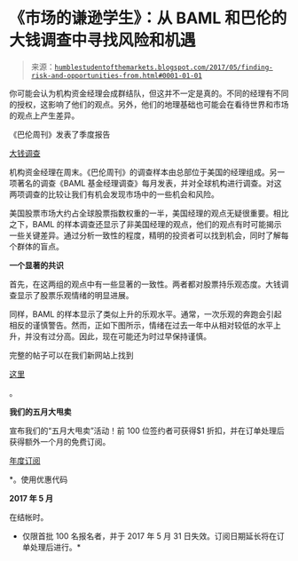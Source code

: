 <!--yml

类别：未分类

日期：2024 年 5 月 18 日 02:53:59

-->

# 《市场的谦逊学生》：从 BAML 和巴伦的大钱调查中寻找风险和机遇

> 来源：[`humblestudentofthemarkets.blogspot.com/2017/05/finding-risk-and-opportunities-from.html#0001-01-01`](https://humblestudentofthemarkets.blogspot.com/2017/05/finding-risk-and-opportunities-from.html#0001-01-01)

你可能会认为机构资金经理会成群结队，但这并不一定是真的。不同的经理有不同的授权，这影响了他们的观点。另外，他们的地理基础也可能会在看待世界和市场的观点上产生差异。

《巴伦周刊》发表了季度报告

[大钱调查](http://www.barrons.com/articles/poll-top-money-managers-favor-tech-finance-1493438722)

机构资金经理在周末。《巴伦周刊》的调查样本由总部位于美国的经理组成。另一项著名的调查《BAML 基金经理调查》每月发表，并对全球机构进行调查。对这两项调查的比较让我们有机会发现市场中的一些机会和风险。

美国股票市场大约占全球股票指数权重的一半，美国经理的观点无疑很重要。相比之下，BAML 的样本调查还显示了非美国经理的观点，他们的观点有时可能揭示一些关键差异。通过分析一致性的程度，精明的投资者可以找到机会，同时了解每个群体的盲点。

**一个显著的共识**

首先，在这两组的观点中有一些显著的一致性。两者都对股票持乐观态度。大钱调查显示了股票乐观情绪的明显进展。

同样，BAML 的样本显示了类似上升的乐观水平。通常，一次乐观的奔跑会引起相反的谨慎警告。然而，正如下图所示，情绪在过去一年中从相对较低的水平上升，并没有过分高。因此，现在可能还为时过早保持谨慎。

完整的帖子可以在我们新网站上找到

[这里](https://humblestudentofthemarkets.com/2017/05/01/finding-risk-and-opportunities-from-the-baml-and-barrons-big-money-polls/)

。

**我们的五月大甩卖**

宣布我们的“五月大甩卖”活动！前 100 位签约者可获得$1 折扣，并在订单处理后获得额外一个月的免费订阅。

[年度订阅](https://humblestudentofthemarkets.com/product/annual-subscription/)

*。使用优惠代码

**2017 年 5 月**

在结帐时。

* 仅限首批 100 名报名者，并于 2017 年 5 月 31 日失效。订阅日期延长将在订单处理后进行。*  
